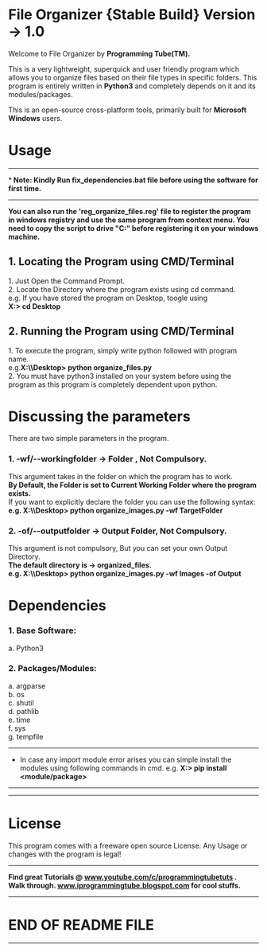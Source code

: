 # File Organizer {Stable Build} Version -> 1.0

Welcome to File Organizer by <strong>Programming Tube(TM).</strong>

This is a very lightweight, superquick and user friendly program which allows you to organize files based on their file types in specific folders. This program is entirely written in <strong>Python3</strong> and completely depends on it and its modules/packages.

This is an open-source cross-platform tools, primarily built for <strong>Microsoft Windows</strong> users.

# Usage
_______________________________________________________________________________________
*<strong> Note: Kindly Run fix_dependencies.bat file before using the software for first time.</strong>
_______________________________________________________________________________________

<strong>You can also run the 'reg_organize_files.reg' file to register the program in windows registry and use the same program from context menu. You need to copy the script to drive "C:\" before registering it on your windows machine.</strong>

<h2>1. Locating the Program using CMD/Terminal</h2>
        1. Just Open the Command Prompt.<br>
        2. Locate the Directory where the program exists using cd command.<br>
        e.g. If you have stored the program on Desktop, toogle using<br>
        <strong>X:> cd Desktop</strong>
        
<h2>2. Running the Program using CMD/Terminal</h2>
      1. To execute the program, simply write python followed with program name.<br>
      e.g.<strong>X:\\Desktop> python organize_files.py</strong><br>
      2. You must have python3 installed on your system before using the program as this program is completely dependent upon python.
      
# Discussing the parameters
There are two simple parameters in the program.

<h3>1. -wf/--workingfolder -> Folder , Not Compulsory.</h3>
  This argument takes in the folder on which the program has to work.<br>
  <strong>By Default, the Folder is set to Current Working Folder where the program exists.</strong><br>
  If you want to explicitly declare the folder you can use the following syntax:<br>
    <strong>e.g. X:\\Desktop> python organize_images.py -wf TargetFolder</strong>

<h3>2. -of/--outputfolder -> Output Folder, Not Compulsory.</h3>
  This argument is not compulsory, But you can set your own Output Directory.<br>
  <strong>The default directory is -> organized_files.</strong><br>
    <strong>e.g. X:\\Desktop> python organize_images.py -wf Images -of Output</strong>
    
# Dependencies
<h3>1. Base Software:</h3>
  a. Python3
<h3>2. Packages/Modules:</h3>
  a. argparse<br>
  b. os<br>
  c. shutil<br>
  d. pathlib<br>
  e. time<br>
  f. sys<br>
  g. tempfile<br>
  
_____________________________________________________________________
 * In case any import module error arises you can simple install the
modules using following commands in cmd.
  e.g. <strong>X:> pip install <module/package></strong>
_____________________________________________________________________
 
______________________________________________________________________________________________________
 # License
This program comes with a freeware open source License. Any Usage or changes with the program is legal!
______________________________________________________________________________________________________

<strong>Find great Tutorials @ www.youtube.com/c/programmingtubetuts .<br>
Walk through. www.iprogrammingtube.blogspot.com for cool stuffs.</strong>
______________________________________________________________________________________________________
# END OF README FILE
______________________________________________________________________________________________________
    
